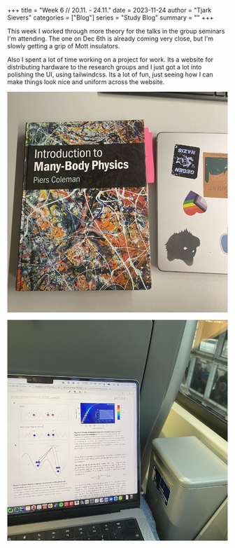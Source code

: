 +++
title = "Week 6 // 20.11. - 24.11."
date = 2023-11-24
author = "Tjark Sievers"
categories = ["Blog"]
series = "Study Blog"
summary = ""
+++

This week I worked through more theory for the talks in the group seminars I'm attending. The one on Dec 6th is already coming very close, but I'm slowly getting a grip of Mott insulators.

Also I spent a lot of time working on a project for work. Its a website for distributing hardware to the research groups and I just got a lot into polishing the UI, using tailwindcss. Its a lot of fun, just seeing how I can make things look nice and uniform across the website.

![image](studyblog_1.jpg)

![image](studyblog_2.jpg)
